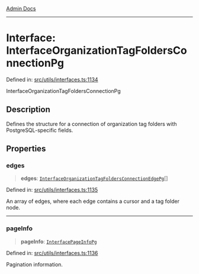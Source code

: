 [Admin Docs](/)

***

# Interface: InterfaceOrganizationTagFoldersConnectionPg

Defined in: [src/utils/interfaces.ts:1134](https://github.com/PalisadoesFoundation/talawa-admin/blob/main/src/utils/interfaces.ts#L1134)

InterfaceOrganizationTagFoldersConnectionPg

## Description

Defines the structure for a connection of organization tag folders with PostgreSQL-specific fields.

## Properties

### edges

> **edges**: [`InterfaceOrganizationTagFoldersConnectionEdgePg`](InterfaceOrganizationTagFoldersConnectionEdgePg.md)[]

Defined in: [src/utils/interfaces.ts:1135](https://github.com/PalisadoesFoundation/talawa-admin/blob/main/src/utils/interfaces.ts#L1135)

An array of edges, where each edge contains a cursor and a tag folder node.

***

### pageInfo

> **pageInfo**: [`InterfacePageInfoPg`](InterfacePageInfoPg.md)

Defined in: [src/utils/interfaces.ts:1136](https://github.com/PalisadoesFoundation/talawa-admin/blob/main/src/utils/interfaces.ts#L1136)

Pagination information.

